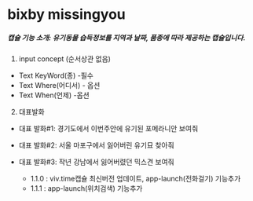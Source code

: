 # bixby missingyou
##### 캡슐 기능 소개: 유기동물 습득정보를 지역과 날짜, 품종에 따라 제공하는 캡슐입니다.

1. input concept (순서상관 없음)
- Text KeyWord(종) -필수
- Text Where(어디서) - 옵션
- Text When(언제) -옵션
2. 대표발화
- 대표 발화#1: 경기도에서 이번주안에 유기된 포메라니안 보여줘
- 대표 발화#2: 서울 마포구에서 잃어버린 유기묘 찾아줘
- 대표 발화#3: 작년 강남에서 잃어버렸던 믹스견 보여줘


  + 1.1.0 : viv.time캡슐 최신버전 업데이트, app-launch(전화걸기) 기능추가
  + 1.1.1 : app-launch(위치검색) 기능추가
